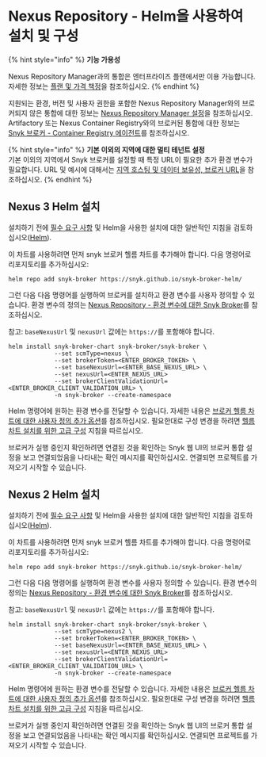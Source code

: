 # Nexus Repository - Helm을 사용하여 설치 및 구성

{% hint style="info" %}
**기능 가용성**

Nexus Repository Manager과의 통합은 엔터프라이즈 플랜에서만 이용 가능합니다. 자세한 정보는 [플랜 및 가격 책정](https://snyk.io/plans/)을 참조하십시오.
{% endhint %}

지원되는 환경, 버전 및 사용자 권한을 포함한 Nexus Repository Manager와의 브로커되지 않은 통합에 대한 정보는 [Nexus Repository Manager 설정](../../../../scan-with-snyk/snyk-open-source/package-repository-integrations/nexus-repository-manager-connection-setup/)을 참조하십시오. Artifactory 또는 Nexus Container Registry와의 브로커된 통합에 대한 정보는 [Snyk 브로커 - Container Registry 에이전트](../../snyk-broker-container-registry-agent/)를 참조하십시오.

{% hint style="info" %}
**기본 이외의 지역에 대한 멀티 테넌트 설정**\
기본 이외의 지역에서 Snyk 브로커를 설정할 때 특정 URL이 필요한 추가 환경 변수가 필요합니다. URL 및 예시에 대해서는 [지역 호스팅 및 데이터 보유성, 브로커 URL](https://docs.snyk.io/working-with-snyk/regional-hosting-and-data-residency#broker-urls)을 참조하십시오.
{% endhint %}

## Nexus 3 Helm 설치

설치하기 전에 [필수 요구 사항](./) 및 Helm을 사용한 설치에 대한 일반적인 지침을 검토하십시오([Helm](../install-and-configure-broker-using-helm.md)).

이 차트를 사용하려면 먼저 snyk 브로커 헬름 차트를 추가해야 합니다. 다음 명령어로 리포지토리를 추가하십시오:

`helm repo add snyk-broker https://snyk.github.io/snyk-broker-helm/`&#x20;

그런 다음 다음 명령어를 실행하여 브로커를 설치하고 환경 변수를 사용자 정의할 수 있습니다. 환경 변수의 정의는 [Nexus Repository - 환경 변수에 대한 Snyk Broker](nexus-repository-environment-variables-for-snyk-broker.md)를 참조하십시오.

참고: `baseNexusUrl` 및 `nexusUrl` 값에는 `https://`를 포함해야 합니다.

```
helm install snyk-broker-chart snyk-broker/snyk-broker \
             --set scmType=nexus \
             --set brokerToken=<ENTER_BROKER_TOKEN> \
             --set baseNexusUrl=<ENTER_BASE_NEXUS_URL> \
             --set nexusUrl=<ENTER_NEXUS_URL>
             --set brokerClientValidationUrl=<ENTER_BROKER_CLIENT_VALIDATION_URL> \
             -n snyk-broker --create-namespace
```

Helm 명령어에 원하는 환경 변수를 전달할 수 있습니다. 자세한 내용은 [브로커 헬름 차트에 대한 사용자 정의 추가 옵션](../advanced-configuration-for-helm-chart-installation/custom-additional-options-for-broker-helm-chart-installation.md)를 참조하십시오. 필요한대로 구성 변경을 하려면 [헬름 차트 설치를 위한 고급 구성](../advanced-configuration-for-helm-chart-installation/) 지침을 따르십시오.

브로커가 실행 중인지 확인하려면 연결된 것을 확인하는 Snyk 웹 UI의 브로커 통합 설정을 보고 연결되었음을 나타내는 확인 메시지를 확인하십시오. 연결되면 프로젝트를 가져오기 시작할 수 있습니다.

## Nexus 2 Helm 설치

설치하기 전에 [필수 요구 사항](./) 및 Helm을 사용한 설치에 대한 일반적인 지침을 검토하십시오([Helm](../install-and-configure-broker-using-helm.md)).

이 차트를 사용하려면 먼저 snyk 브로커 헬름 차트를 추가해야 합니다. 다음 명령어로 리포지토리를 추가하십시오:

`helm repo add snyk-broker https://snyk.github.io/snyk-broker-helm/`&#x20;

그런 다음 다음 명령어를 실행하여 환경 변수를 사용자 정의할 수 있습니다. 환경 변수의 정의는 [Nexus Repository - 환경 변수에 대한 Snyk Broker](nexus-repository-environment-variables-for-snyk-broker.md)를 참조하십시오.

참고: `baseNexusUrl` 및 `nexusUrl` 값에는 `https://`를 포함해야 합니다.

```
helm install snyk-broker-chart snyk-broker/snyk-broker \
             --set scmType=nexus2 \
             --set brokerToken=<ENTER_BROKER_TOKEN> \
             --set baseNexusUrl=<ENTER_BASE_NEXUS_URL> \
             --set nexusUrl=<ENTER_NEXUS_URL>
             --set brokerClientValidationUrl=<ENTER_BROKER_CLIENT_VALIDATION_URL> \
             -n snyk-broker --create-namespace
```

Helm 명령어에 원하는 환경 변수를 전달할 수 있습니다. 자세한 내용은 [브로커 헬름 차트에 대한 사용자 정의 추가 옵션](../advanced-configuration-for-helm-chart-installation/custom-additional-options-for-broker-helm-chart-installation.md)를 참조하십시오. 필요한대로 구성 변경을 하려면 [헬름 차트 설치를 위한 고급 구성](../advanced-configuration-for-helm-chart-installation/) 지침을 따르십시오.

브로커가 실행 중인지 확인하려면 연결된 것을 확인하는 Snyk 웹 UI의 브로커 통합 설정을 보고 연결되었음을 나타내는 확인 메시지를 확인하십시오. 연결되면 프로젝트를 가져오기 시작할 수 있습니다.